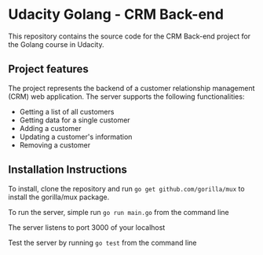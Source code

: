 # Udacity Golang - CRM Back-end

This repository contains the source code for the CRM Back-end project for the Golang course in Udacity.

## Project features

The project represents the backend of a customer relationship management (CRM) web application. The server supports the following functionalities:

- Getting a list of all customers
- Getting data for a single customer
- Adding a customer
- Updating a customer's information
- Removing a customer

## Installation Instructions

To install, clone the repository and run `go get github.com/gorilla/mux` to install the gorilla/mux package.

To run the server, simple run `go run main.go` from the command line

The server listens to port 3000 of your localhost

Test the server by running `go test` from the command line
